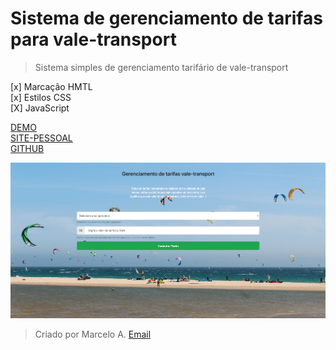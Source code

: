 # Sistema de gerenciamento de tarifas para vale-transport

> Sistema simples de gerenciamento tarifário de vale-transport

<p>
[x] Marcação HMTL<br/>
[x] Estilos CSS<br/>
[X] JavaScript<br/>

[DEMO](https://cecel.netlify.app/)<br/>
[SITE-PESSOAL](https://m18web.com.br)<br/>
[GITHUB](https://github.com/Marcelo1975)<br/>
</p>

![Screenshot](img-readme.png)

> Criado por Marcelo A. <a href="mailto:contato@m18web.com.br">Email</a>
